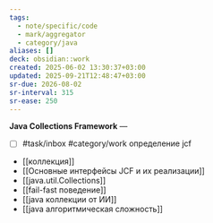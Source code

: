```yaml
---
tags:
  - note/specific/code
  - mark/aggregator
  - category/java
aliases: []
deck: obsidian::work
created: 2025-06-02 13:30:37+03:00
updated: 2025-09-21T12:48:47+03:00
sr-due: 2026-08-02
sr-interval: 315
sr-ease: 250
---
```


**Java Collections Framework**
—
- [ ] #task/inbox #category/work определение jcf
- [[коллекция]]
- [[Основные интерфейсы JCF и их реализации]]
- [[java.util.Collections]]
- [[fail-fast поведение]]
- [[java коллекции от ИИ]]
- [[java алгоритмическая сложность]]
